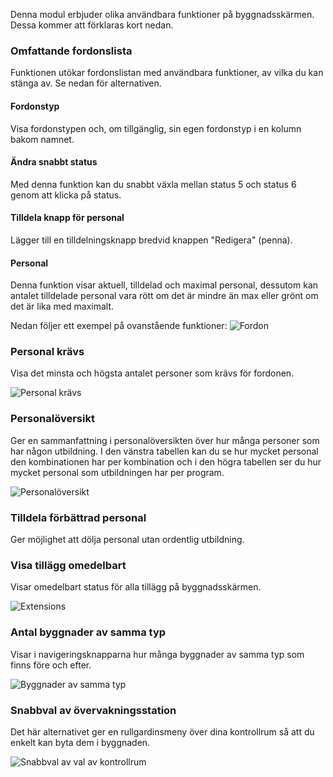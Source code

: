 Denna modul erbjuder olika användbara funktioner på byggnadsskärmen. Dessa kommer att förklaras kort nedan.

### Omfattande fordonslista
Funktionen utökar fordonslistan med användbara funktioner, av vilka du kan stänga av. Se nedan för alternativen.

#### Fordonstyp
Visa fordonstypen och, om tillgänglig, sin egen fordonstyp i en kolumn bakom namnet.

#### Ändra snabbt status
Med denna funktion kan du snabbt växla mellan status 5 och status 6 genom att klicka på status.

#### Tilldela knapp för personal
Lägger till en tilldelningsknapp bredvid knappen "Redigera" (penna).

#### Personal
Denna funktion visar aktuell, tilldelad och maximal personal, dessutom kan antalet tilldelade personal vara rött om det är mindre än max eller grönt om det är lika med maximalt.

Nedan följer ett exempel på ovanstående funktioner:
![Fordon](vehicle.png)

### Personal krävs
Visa det minsta och högsta antalet personer som krävs för fordonen.

![Personal krävs](PersonalNeeded.png)

### Personalöversikt
Ger en sammanfattning i personalöversikten över hur många personer som har någon utbildning.
I den vänstra tabellen kan du se hur mycket personal den kombinationen har per kombination och i den högra tabellen ser du hur mycket personal som utbildningen har per program.

![Personalöversikt](schoolingSummary.png)

### Tilldela förbättrad personal
Ger möjlighet att dölja personal utan ordentlig utbildning.

### Visa tillägg omedelbart
Visar omedelbart status för alla tillägg på byggnadsskärmen.

![Extensions](expensions.png)

### Antal byggnader av samma typ
Visar i navigeringsknapparna hur många byggnader av samma typ som finns före och efter.

![Byggnader av samma typ](buildingsLeftRight.png)

### Snabbval av övervakningsstation
Det här alternativet ger en rullgardinsmeny över dina kontrollrum så att du enkelt kan byta dem i byggnaden.

![Snabbval av val av kontrollrum](fastDispatchChooser.png)
